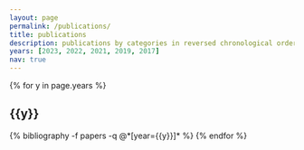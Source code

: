 ```yaml
---
layout: page
permalink: /publications/
title: publications
description: publications by categories in reversed chronological order.
years: [2023, 2022, 2021, 2019, 2017]
nav: true
---
```


<div class="publications">

{% for y in page.years %}
  <h2 class="year">{{y}}</h2>
  {% bibliography -f papers -q @*[year={{y}}]* %}
{% endfor %}

</div>
